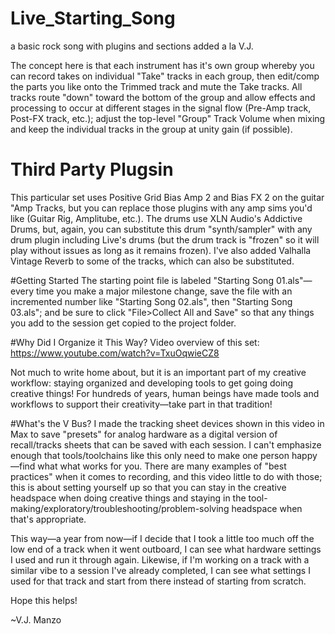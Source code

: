 # Live_Starting_Song
a basic rock song with plugins and sections added a la V.J.

The concept here is that each instrument has it's own group whereby you can record takes on individual "Take" tracks in each group, then edit/comp the parts you like onto the Trimmed track and mute the Take tracks. All tracks route "down" toward the bottom of the group and allow effects and processing to occur at different stages in the signal flow (Pre-Amp track, Post-FX track, etc.); adjust the top-level "Group" Track Volume when mixing and keep the individual tracks in the group at unity gain (if possible). 

# Third Party Plugsin
This particular set uses Positive Grid Bias Amp 2 and Bias FX 2 on the guitar "Amp Tracks, but you can replace those plugins with any amp sims you'd like (Guitar Rig, Amplitube, etc.). The drums use XLN Audio's Addictive Drums, but, again, you can substitute this drum "synth/sampler" with any drum plugin including Live's drums (but the drum track is "frozen" so it will play without issues as long as it remains frozen). I've also added Valhalla Vintage Reverb to some of the tracks, which can also be substituted. 

#Getting Started
The starting point file is labeled "Starting Song 01.als"—every time you make a major milestone change, save the file with an incremented number like "Starting Song 02.als", then "Starting Song 03.als"; and be sure to click "File>Collect All and Save" so that any things you add to the session get copied to the project folder. 

#Why Did I Organize it This Way? 
Video overview of this set: https://www.youtube.com/watch?v=TxuOqwieCZ8

Not much to write home about, but it is an important part of my creative workflow: staying organized and developing tools to get going doing creative things! For hundreds of years, human beings have made tools and workflows to support their creativity—take part in that tradition!

#What's the V Bus?
I made the tracking sheet devices shown in this video in Max to save "presets" for analog hardware as a digital version of recall/tracks sheets that can be saved with each session. I can't emphasize enough that tools/toolchains like this only need to make one person happy—find what what works for you. There are many examples of "best practices" when it comes to recording, and this video little to do with those; this is about setting yourself up so that you can stay in the creative headspace when doing creative things and staying in the tool-making/exploratory/troubleshooting/problem-solving headspace when that's appropriate.

This way—a year from now—if I decide that I took a little too much off the low end of a track when it went outboard, I can see what hardware settings I used and run it through again. Likewise, if I'm working on a track with a similar vibe to a session I've already completed, I can see what settings I used for that track and start from there instead of starting from scratch.

Hope this helps!

~V.J. Manzo
